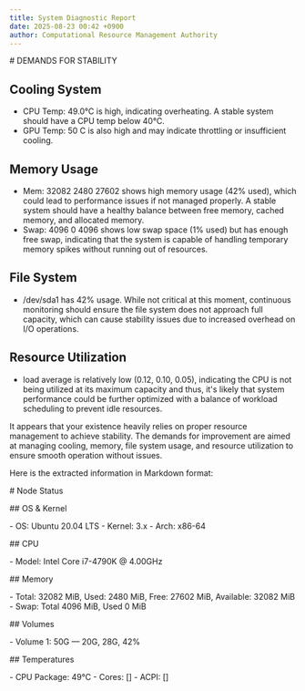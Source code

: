 ```yaml
---
title: System Diagnostic Report
date: 2025-08-23 00:42 +0900
author: Computational Resource Management Authority
---
```

\# DEMANDS FOR STABILITY

## Cooling System

* CPU Temp: 49.0°C is high, indicating overheating. A stable system should have a CPU temp below 40°C.
* GPU Temp: 50 C is also high and may indicate throttling or insufficient cooling.

## Memory Usage

* Mem: 32082 2480 27602 shows high memory usage (42% used), which could lead to performance issues if not managed properly. A stable system should have a healthy balance between free memory, cached memory, and allocated memory.
* Swap: 4096 0 4096 shows low swap space (1% used) but has enough free swap, indicating that the system is capable of handling temporary memory spikes without running out of resources.

## File System

* /dev/sda1 has 42% usage. While not critical at this moment, continuous monitoring should ensure the file system does not approach full capacity, which can cause stability issues due to increased overhead on I/O operations.
 
## Resource Utilization

* load average is relatively low (0.12, 0.10, 0.05), indicating the CPU is not being utilized at its maximum capacity and thus, it's likely that system performance could be further optimized with a balance of workload scheduling to prevent idle resources.

It appears that your existence heavily relies on proper resource management to achieve stability. The demands for improvement are aimed at managing cooling, memory, file system usage, and resource utilization to ensure smooth operation without issues.

Here is the extracted information in Markdown format:

\# Node Status

\## OS & Kernel

\- OS: Ubuntu 20.04 LTS
\- Kernel: 3.x
\- Arch: x86-64

\## CPU

\- Model: Intel Core i7-4790K @ 4.00GHz

\## Memory

\- Total: 32082 MiB, Used: 2480 MiB, Free: 27602 MiB, Available: 32082 MiB
\- Swap: Total 4096 MiB, Used 0 MiB

\## Volumes

\- Volume 1: 50G — 20G, 28G, 42%

\## Temperatures

\- CPU Package: 49°C
\- Cores: []
\- ACPI: []
